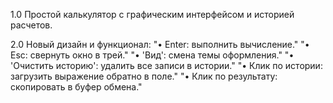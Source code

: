 1.0 Простой калькулятор с графическим интерфейсом и историей расчетов.

2.0 Новый дизайн и функционал:
"• Enter: выполнить вычисление."
"• Esc: свернуть окно в трей."
"• 'Вид': смена темы оформления."
"• 'Очистить историю': удалить все записи в истории."
"• Клик по истории: загрузить выражение обратно в поле."
"• Клик по результату: скопировать в буфер обмена."
